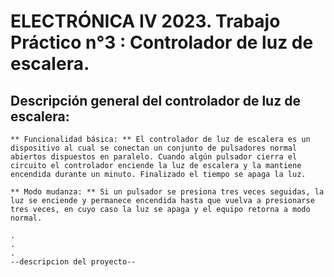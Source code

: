# ELECTRÓNICA IV 2023. Trabajo Práctico n°3 : Controlador de luz de escalera.

## Descripción general del controlador de luz de escalera:

    ** Funcionalidad básica: ** El controlador de luz de escalera es un dispositivo al cual se conectan un conjunto de pulsadores normal abiertos dispuestos en paralelo. Cuando algún pulsador cierra el circuito el controlador enciende la luz de escalera y la mantiene encendida durante un minuto. Finalizado el tiempo se apaga la luz.

    ** Modo mudanza: ** Si un pulsador se presiona tres veces seguidas, la luz se enciende y permanece encendida hasta que vuelva a presionarse tres veces, en cuyo caso la luz se apaga y el equipo retorna a modo normal.

    .
    .
    .
    --descripcion del proyecto--
    







    